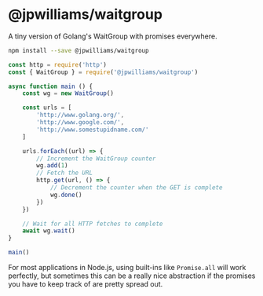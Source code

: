 # @jpwilliams/waitgroup

A tiny version of Golang's WaitGroup with promises everywhere.

``` sh
npm install --save @jpwilliams/waitgroup
```

``` js
const http = require('http')
const { WaitGroup } = require('@jpwilliams/waitgroup')

async function main () {
	const wg = new WaitGroup()

	const urls = [
		'http://www.golang.org/',
		'http://www.google.com/',
		'http://www.somestupidname.com/'
	]

	urls.forEach((url) => {
		// Increment the WaitGroup counter
		wg.add(1)
		// Fetch the URL
		http.get(url, () => {
			// Decrement the counter when the GET is complete
			wg.done()
		})
	})

	// Wait for all HTTP fetches to complete
	await wg.wait()
}

main()
```

For most applications in Node.js, using built-ins like `Promise.all` will work perfectly, but sometimes this can be a really nice abstraction if the promises you have to keep track of are pretty spread out.

